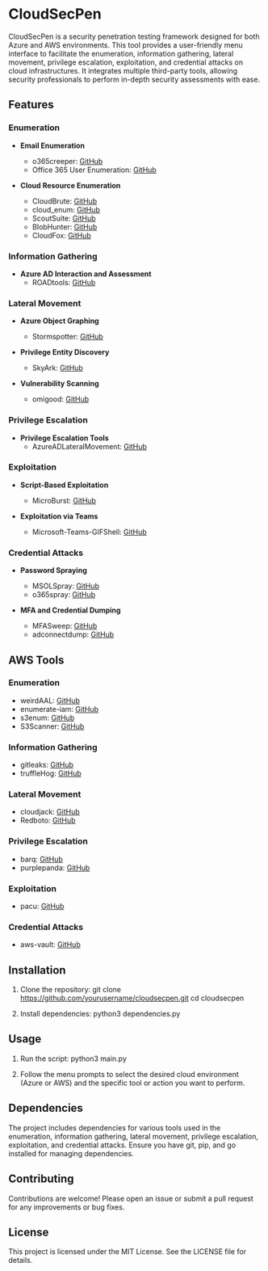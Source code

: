 # CloudSecPen

CloudSecPen is a security penetration testing framework designed for both Azure and AWS environments. This tool provides a user-friendly menu interface to facilitate the enumeration, information gathering, lateral movement, privilege escalation, exploitation, and credential attacks on cloud infrastructures. It integrates multiple third-party tools, allowing security professionals to perform in-depth security assessments with ease.

## Features

### Enumeration
- **Email Enumeration**
  - o365creeper: [GitHub](https://github.com/LMGsec/o365creeper)
  - Office 365 User Enumeration: [GitHub](https://github.com/gremwell/o365enum)

- **Cloud Resource Enumeration**
  - CloudBrute: [GitHub](https://github.com/0xsha/CloudBrute)
  - cloud_enum: [GitHub](https://github.com/initstring/cloud_enum)
  - ScoutSuite: [GitHub](https://github.com/nccgroup/ScoutSuite)
  - BlobHunter: [GitHub](https://github.com/cyberark/blobhunter)
  - CloudFox: [GitHub](https://github.com/BishopFox/cloudfox)

### Information Gathering
- **Azure AD Interaction and Assessment**
  - ROADtools: [GitHub](https://github.com/dirkjanm/ROADtools)

### Lateral Movement
- **Azure Object Graphing**
  - Stormspotter: [GitHub](https://github.com/Azure/Stormspotter)

- **Privilege Entity Discovery**
  - SkyArk: [GitHub](https://github.com/cyberark/SkyArk)

- **Vulnerability Scanning**
  - omigood: [GitHub](https://github.com/marcosimioni/omigood)

### Privilege Escalation
- **Privilege Escalation Tools**
  - AzureADLateralMovement: [GitHub](https://github.com/talmaor/AzureADLateralMovement)

### Exploitation
- **Script-Based Exploitation**
  - MicroBurst: [GitHub](https://github.com/NetSPI/MicroBurst)

- **Exploitation via Teams**
  - Microsoft-Teams-GIFShell: [GitHub](https://github.com/bobbyrsec/Microsoft-Teams-GIFShell)

### Credential Attacks
- **Password Spraying**
  - MSOLSpray: [GitHub](https://github.com/MartinIngesen/MSOLSpray)
  - o365spray: [GitHub](https://github.com/0xZDH/o365spray)

- **MFA and Credential Dumping**
  - MFASweep: [GitHub](https://github.com/dafthack/MFASweep)
  - adconnectdump: [GitHub](https://github.com/dirkjanm/adconnectdump)

## AWS Tools

### Enumeration
- weirdAAL: [GitHub](https://github.com/carnal0wnage/weirdAAL)
- enumerate-iam: [GitHub](https://github.com/andresriancho/enumerate-iam)
- s3enum: [GitHub](https://github.com/koenrh/s3enum)
- S3Scanner: [GitHub](https://github.com/sa7mon/S3Scanner)

### Information Gathering
- gitleaks: [GitHub](https://github.com/zricethezav/gitleaks)
- truffleHog: [GitHub](https://github.com/dxa4481/truffleHog)

### Lateral Movement
- cloudjack: [GitHub](https://github.com/prevade/cloudjack)
- Redboto: [GitHub](https://github.com/elitest/Redboto)

### Privilege Escalation
- barq: [GitHub](https://github.com/Voulnet/barq)
- purplepanda: [GitHub](https://github.com/carlospolop/purplepanda)

### Exploitation
- pacu: [GitHub](https://github.com/RhinoSecurityLabs/pacu)

### Credential Attacks
- aws-vault: [GitHub](https://github.com/99designs/aws-vault)

## Installation

1. Clone the repository:
   git clone https://github.com/yourusername/cloudsecpen.git
   cd cloudsecpen

2. Install dependencies:
   python3 dependencies.py

## Usage

1. Run the script:
   python3 main.py

2. Follow the menu prompts to select the desired cloud environment (Azure or AWS) and the specific tool or action you want to perform.

## Dependencies

The project includes dependencies for various tools used in the enumeration, information gathering, lateral movement, privilege escalation, exploitation, and credential attacks. Ensure you have git, pip, and go installed for managing dependencies.

## Contributing

Contributions are welcome! Please open an issue or submit a pull request for any improvements or bug fixes.

## License

This project is licensed under the MIT License. See the LICENSE file for details.
